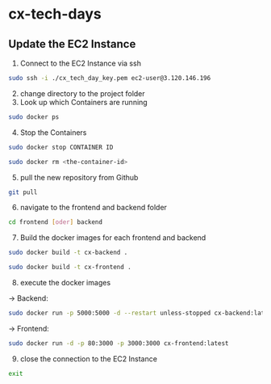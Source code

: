 # cx-tech-days

## Update the EC2 Instance

1. Connect to the EC2 Instance via ssh

```bash
sudo ssh -i ./cx_tech_day_key.pem ec2-user@3.120.146.196
```

2. change directory to the project folder
3. Look up which Containers are running

```bash
sudo docker ps
```

4. Stop the Containers

```bash
sudo docker stop CONTAINER ID

sudo docker rm <the-container-id>
```

5. pull the new repository from Github

```bash
git pull
```

6. navigate to the frontend and backend folder

```bash
cd frontend [oder] backend
```

7. Build the docker images for each frontend and backend

```bash
sudo docker build -t cx-backend .
```

```bash
sudo docker build -t cx-frontend .
```

8. execute the docker images

→ Backend:

```bash
sudo docker run -p 5000:5000 -d --restart unless-stopped cx-backend:latest
```

→ Frontend:

```bash
sudo docker run -d -p 80:3000 -p 3000:3000 cx-frontend:latest
```

9. close the connection to the EC2 Instance

```bash
exit
```

